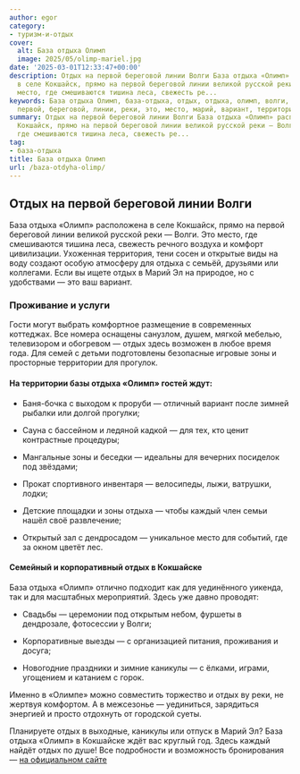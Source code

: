 ```yaml
---
author: egor
category:
- туризм-и-отдых
cover:
  alt: База отдыха Олимп
  image: 2025/05/olimp-mariel.jpg
date: '2025-03-01T12:33:47+00:00'
description: Отдых на первой береговой линии Волги База отдыха «Олимп» расположена
  в селе Кокшайск, прямо на первой береговой линии великой русской реки — Волги. Это
  место, где смешиваются тишина леса, свежесть ре...
keywords: База отдыха Олимп, база-отдыха, отдых, отдыха, олимп, волги, база, зоны,
  первой, береговой, линии, реки, это, место, марий, вариант, территории
summary: Отдых на первой береговой линии Волги База отдыха «Олимп» расположена в селе
  Кокшайск, прямо на первой береговой линии великой русской реки — Волги. Это место,
  где смешиваются тишина леса, свежесть ре...
tag:
- база-отдыха
title: База отдыха Олимп
url: /baza-otdyha-olimp/
---
```


## Отдых на первой береговой линии Волги

База отдыха «Олимп» расположена в селе Кокшайск, прямо на первой береговой линии великой русской реки — Волги. Это место, где смешиваются тишина леса, свежесть речного воздуха и комфорт цивилизации. Ухоженная территория, тени сосен и открытые виды на воду создают особую атмосферу для отдыха с семьёй, друзьями или коллегами. Если вы ищете отдых в Марий Эл на природое, но с удобствами — это ваш вариант.

### Проживание и услуги

Гости могут выбрать комфортное размещение в современных коттеджах. Все номера оснащены санузлом, душем, мягкой мебелью, телевизором и обогревом — отдых здесь возможен в любое время года. Для семей с детьми подготовлены безопасные игровые зоны и просторные территории для прогулок.

#### На территории базы отдыха «Олимп» гостей ждут:

- Баня-бочка с выходом к проруби — отличный вариант после зимней рыбалки или долгой прогулки;

- Сауна с бассейном и ледяной кадкой — для тех, кто ценит контрастные процедуры;

- Мангальные зоны и беседки — идеальны для вечерних посиделок под звёздами;

- Прокат спортивного инвентаря — велосипеды, лыжи, ватрушки, лодки;

- Детские площадки и зоны отдыха — чтобы каждый член семьи нашёл своё развлечение;

- Открытый зал с дендросадом — уникальное место для событий, где за окном цветёт лес.

#### Семейный и корпоративный отдых в Кокшайске

База отдыха «Олимп» отлично подходит как для уединённого уикенда, так и для масштабных мероприятий. Здесь уже давно проводят:

- Свадьбы — церемонии под открытым небом, фуршеты в дендрозале, фотосессии у Волги;

- Корпоративные выезды — с организацией питания, проживания и досуга;

- Новогодние праздники и зимние каникулы — с ёлками, играми, угощением и катанием с горок.

Именно в «Олимпе» можно совместить торжество и отдых ву реки, не жертвуя комфортом. А в межсезонье — уединиться, зарядиться энергией и просто отдохнуть от городской суеты.

Планируете отдых в выходные, каникулы или отпуск в Марий Эл? База отдыха «Олимп» в Кокшайске ждёт вас круглый год. Здесь каждый найдёт отдых по душе! Все подробности и возможность бронирования — [на официальном сайте](http://olimp12.ru)